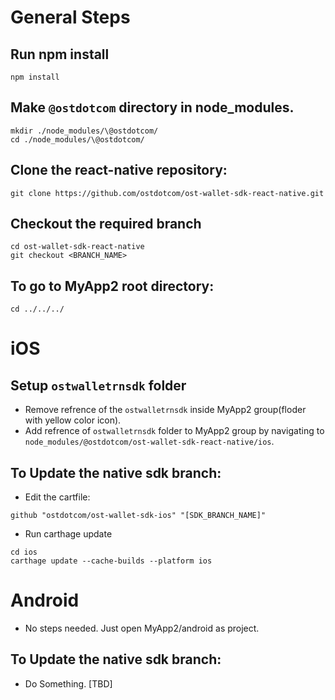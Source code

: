 # General Steps


## Run npm install
```
npm install
```

## Make `@ostdotcom` directory in node_modules.

```
mkdir ./node_modules/\@ostdotcom/
cd ./node_modules/\@ostdotcom/
```

## Clone the react-native repository:
```
git clone https://github.com/ostdotcom/ost-wallet-sdk-react-native.git
```

## Checkout the required branch
```
cd ost-wallet-sdk-react-native
git checkout <BRANCH_NAME>
```

## To go to MyApp2 root directory:
```
cd ../../../
```

# iOS

## Setup `ostwalletrnsdk` folder
- Remove refrence of the `ostwalletrnsdk` inside MyApp2 group(floder with yellow color icon).
- Add refrence of `ostwalletrnsdk` folder to MyApp2 group by navigating to `node_modules/@ostdotcom/ost-wallet-sdk-react-native/ios`.

## To Update the native sdk branch:
- Edit the cartfile:
```
github "ostdotcom/ost-wallet-sdk-ios" "[SDK_BRANCH_NAME]"
```
- Run carthage update
```
cd ios
carthage update --cache-builds --platform ios
```

# Android
- No steps needed. Just open MyApp2/android as project.

## To Update the native sdk branch:
- Do Something. [TBD]
